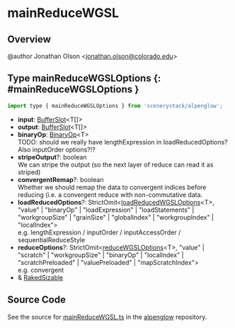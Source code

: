 # mainReduceWGSL

## Overview

@author Jonathan Olson &lt;jonathan.olson@colorado.edu&gt;

## Type mainReduceWGSLOptions {: #mainReduceWGSLOptions }


```js
import type { mainReduceWGSLOptions } from 'scenerystack/alpenglow';
```


- **input**: [BufferSlot](../alpenglow/BufferSlot.md)&lt;T[]&gt;
- **output**: [BufferSlot](../alpenglow/BufferSlot.md)&lt;T[]&gt;
- **binaryOp**: [BinaryOp](../alpenglow/ConcreteType.md#BinaryOp)&lt;T&gt;
<br>  TODO: should we really have lengthExpression in loadReducedOptions? Also inputOrder options?!?
- **stripeOutput**?: <span style="color: hsla(calc(var(--md-hue) + 180deg),80%,40%,1);">boolean</span>
<br>  We can stripe the output (so the next layer of reduce can read it as striped)
- **convergentRemap**?: <span style="color: hsla(calc(var(--md-hue) + 180deg),80%,40%,1);">boolean</span>
<br>  Whether we should remap the data to convergent indices before reducing (i.e. a convergent reduce with non-commutative
  data.
- **loadReducedOptions**?: StrictOmit&lt;[loadReducedWGSLOptions](../alpenglow/loadReducedWGSL.md#loadReducedWGSLOptions)&lt;T&gt;, "value" | "binaryOp" | "loadExpression" | "loadStatements" | "workgroupSize" | "grainSize" | "globalIndex" | "workgroupIndex" | "localIndex"&gt;
<br>  e.g. lengthExpression / inputOrder / inputAccessOrder / sequentialReduceStyle
- **reduceOptions**?: StrictOmit&lt;[reduceWGSLOptions](../alpenglow/reduceWGSL.md#reduceWGSLOptions)&lt;T&gt;, "value" | "scratch" | "workgroupSize" | "binaryOp" | "localIndex" | "scratchPreloaded" | "valuePreloaded" | "mapScratchIndex"&gt;
<br>  e.g. convergent
- &amp; [RakedSizable](../alpenglow/WGSLUtils.md#RakedSizable)




## Source Code

See the source for [mainReduceWGSL.ts](https://github.com/phetsims/alpenglow/blob/main/js/webgpu/wgsl/gpu/mainReduceWGSL.ts) in the [alpenglow](https://github.com/phetsims/alpenglow) repository.
